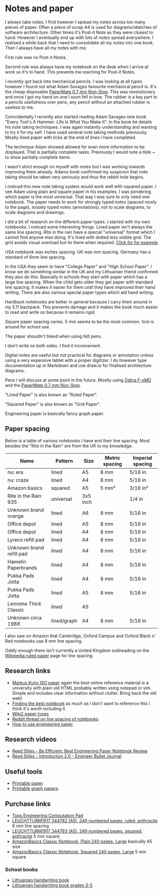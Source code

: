 

# Notes and paper

I always take notes. I find however I spread my notes across too many pieces of paper. Often a piece of scrap A4 is used for diagrams/sketches of software architecture. Other times it's Post-it Note as they were closest to hand. However I eventually end up with lots of notes spread everywhere. I realised a while back that I need to consolidate all my notes into one book. Then I always have all my notes with me. 

First rule was no Post-it Notes. 

Second rule was always have my notebook on the desk when I arrive at work so it's to hand. This prevents me reaching for Post-it Notes.

I recently got back into mechanical pencils. I was looking at all types however I found out what Adam Savages favourite mechanical pencil is. It's the cheap disposable [PaperMate 0.7 mm Non-Stop](https://www.amazon.co.uk/PaperMate-Non-Stop-Mechanical-Pencil-Yellow/dp/B000SHSC5U). This was revolutionary and once I got my hand on one I soon fell in love. The rubber is a key part to a pencils usefulness over pens, any pencil without an attached rubber is useless to me.

Coincidentally I recently also started reading Adam Savages new book "Every Tool's A Hammer: Life Is What You Make It". In the book he details his note taking techniques. I was again instantly understanding and wanting to try it for my self. I have used several note taking methods previously. Mostly lined paper with ticks at the end of lines I have completed.

The technique Adam showed allowed for even more information to be displayed. That is partially complete tasks. Previously I would note a tilde ~ to show partially complete items.

I wasn't strict enough on myself with notes but I was working towards improving them already. Adams book confirmed my suspicion that note taking should be taken very seriously and thus the rabbit hole begins.

I noticed this new note taking system would work well with squared paper. I see Adam using plain and square paper in his examples. I was pondering which paper is the most universal. That way I was sure to only need one notebook. The paper needs to work for strongly typed notes (spaced nicely to the page), loosely typed notes (annotations), not to scale diagrams, to scale diagrams and drawings.

I did a bit of research on the different paper types. I started with my own notebooks. I noticed some interesting things. Lined paper isn't always the same line spacing. Rite in the rain have a special "universal" format which I cannot find anyone else doing. It's lined with dotted less visible grid. The grid avoids visual overload but its there when required. [Click for for example](https://cdn3.volusion.com/fyqtn.tvutc/v/vspfiles/photos/RITR-774-MX-3.jpg)

USA notebook was inches spacing. UK was mm spacing. Germany has a standard of 6mm line spacing.

In the USA they seem to have "College Paper" and "High School Paper". I know we do something similar in the UK and my Lithuanian friend confirmed they also do this. Basically in schools they start with paper which has a large line spacing. When the child gets older they get paper with standard line spacing. It makes it easier for them until they have improved their hand writing. There are also various special paper types which aid hand writing.

Hardback notebooks are better in general because I carry them around in my 5.11 backpack. This prevents damage and it makes the book much easier to read and write on because it remains rigid.

Square paper spacing varies. 5 mm seems to be the most common. 1cm is around for school use.

The paper shouldn't bleed when using felt pens.

I don't write on both sides. I find it inconvenient.

Digital notes are useful but not practical for diagrams or annotation unless using a very expensive tablet with a proper digitizer. I do however type documentation up in Markdown and use draw.io for finalised architecture diagrams.

Pens I will discuss at some point in the future. Mostly using [Zebra F-xMD](https://www.amazon.co.uk/Zebra-F-xMD-Ballpoint-1-0mm-Silver/dp/B0728GN7T3/) and the [PaperMate 0.7 mm Non-Stop](https://www.amazon.co.uk/PaperMate-Non-Stop-Mechanical-Pencil-Yellow/dp/B000SHSC5U).

"Lined Paper" is also known as "Ruled Paper".

"Squared Paper" is also known as "Grid Paper".

Engineering paper is basically fancy graph paper.

## Paper spacing

Below is a table of various notebooks I have and their line spacing. Most besides the "Rite in the Rain" are from the UK to my knowledge.

| Name                     | Pattern     | Size     | Metric spacing | Imperial spacing |
|--------------------------|-------------|----------|----------------|------------------|
| nu: era                  | lined       | A5       | 8 mm           | 5/16 in          |
| nu: craze                | lined       | A4       | 8 mm           | 5/16 in          |
| Amazon basics            | squared     | A5       | 5 mm²          | 3/16 in²         |
| Rite in the Rain 935     | universal   | 3x5 inch |                | 1/4 in           |
| Unknown brand orange     | lined       | A6       | 8 mm           | 5/16 in          |
| Office depot             | lined       | A5       | 8 mm           | 5/16 in          |
| Office depot             | lined       | A4       | 8 mm           | 5/16 in          |
| Lyreco refill pad        | lined       | A4       | 8 mm           | 5/16 in          |
| Unknown brand refill pad | lined       | A4       | 8 mm           | 5/16 in          |
| Hamelin Paperbrands      | lined       | A4       | 8 mm           | 5/16 in          |
| Pukka Pads Jotta         | lined       | A4       | 8 mm           | 5/16 in          |
| Pukka Pads Jotta         | lined       | A5       | 8 mm           | 5/16 in          |
| Lemome Thick Classic     | lined       | A5       |                |                  |
| Unknown circa 1988       | lined/graph | A4       | 8 mm           | 5/16 in          |

I also saw on Amazon that Cambridge, Oxford Campus and Oxford Black n' Red notebooks use 8 mm line spacing.

Oddly enough there isn't currently a United Kingdom subheading on the [Wikipedia ruled paper](https://en.wikipedia.org/wiki/Ruled_paper) page for line spacing.

## Research links

* [Markus Kuhn ISO paper](http://www.cs.utsa.edu/~wagner/date/iso-paper.html) again the best online reference material is a university with plain old HTML probably written using notepad or vim. Simple and includes clear information without clutter. Bring back the old web!
* [Finding the best notebook](https://www.buzzfeed.com/josephinewolff/how-finding-the-perfect-notebook-made-me-less-anxious-about) as much as I don't want to reference this I think it's worth including it.
* [Wiki2 paper types](https://wiki2.org/en/Ruled_paper#Generic_types)
* [Reddit thread on line spacing of notebooks](https://www.reddit.com/r/notebooks/comments/540t28/lets_talk_about_line_spacing/)
* [How to use engineering paper](https://www.customessays.co.uk/blog/essay/how-to-use-an-engineering-paper)

## Research videos

* [Reed Stiles - Be Efficient: Best Engineering Paper Notebook Review](https://youtu.be/-5ZsJJWPcyU)
* [Reed Stiles - Introduction 2.0 - Engineer Bullet Journal](https://youtu.be/ctC4gXZW9CA)

## Useful tools

* [Printable paper](https://www.printablepaper.net/category/dot)
* [Printable graph papers](http://www.mathsphere.co.uk/resources/MathSphereFreeGraphPaper.htm)

## Purchase links

* [Tops Engineering Computation Pad](https://www.amazon.co.uk/Engineering-Computation-3-Hole-Punched-35502/dp/B001E6BXM8/)
* [LEUCHTTURM1917 344782 (A5), 249 numbered pages, ruled, anthracite](https://www.amazon.co.uk/gp/product/B00FWP3POG/) 6 mm line spacing
* [LEUCHTTURM1917 344783 (A5), 249 numbered pages, squared, anthracite](https://www.amazon.co.uk/gp/product/B00FWRICHE/) 5 mm square
* [AmazonBasics Classic Notebook, Plain 240 pages, Large](https://www.amazon.co.uk/gp/product/B01DN8TB5U) basically A5 size
* [AmazonBasics Classic Notebook, Squared 240 pages, Large](https://www.amazon.co.uk/gp/product/B01DN8TEA2) 5 mm square

### School books

* [Lithuanian handwriting book](https://jurasta.com/idomioji-mokykla/sasiuviniai/sasiuviniai-pradinukams/sasiuvinis-sok-2-klasei-linijomis-12-lapu-80-g-m)
* [Lithuanian handwriting book grades 3-5](https://jurasta.com/idomioji-mokykla/sasiuviniai/sasiuviniai-pradinukams/sasiuvinis-sok-3-5-klasei-linijomis-12-lapu-80-g-m)


